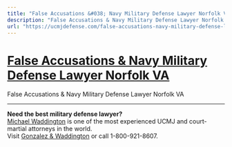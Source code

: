 ```yaml
---
title: "False Accusations &#038; Navy Military Defense Lawyer Norfolk VA"
description: "False Accusations & Navy Military Defense Lawyer Norfolk VA"
url: "https://ucmjdefense.com/false-accusations-navy-military-defense-lawyer-norfolk-va.html"
---
```


# [False Accusations &#038; Navy Military Defense Lawyer Norfolk VA](https://ucmjdefense.com/false-accusations-navy-military-defense-lawyer-norfolk-va.html)

False Accusations & Navy Military Defense Lawyer Norfolk VA

---

**Need the best military defense lawyer?**  
[Michael Waddington](https://ucmjdefense.com/attorneys/michael-stewart-waddington-partner.html) is one of the most experienced UCMJ and court-martial attorneys in the world.  
Visit [Gonzalez & Waddington](https://ucmjdefense.com) or call 1-800-921-8607.
